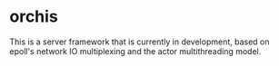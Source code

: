 # orchis
This is a server framework that is currently in development, based on epoll's network IO multiplexing and the actor multithreading model.
